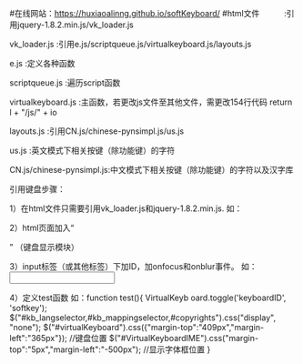 #在线网站：https://huxiaoalinng.github.io/softKeyboard/
#html文件           :引用jquery-1.8.2.min.js/vk_loader.js

vk_loader.js       :引用e.js/scriptqueue.js/virtualkeyboard.js/layouts.js

e.js               :定义各种函数

scriptqueue.js     :遍历script函数

virtualkeyboard.js :主函数，若更改js文件至其他文件，需更改154行代码 return l + "/js/" + io

layouts.js         :引用CN.js/chinese-pynsimpl.js/us.js

us.js              :英文模式下相关按键（除功能键）的字符

CN.js/chinese-pynsimpl.js:中文模式下相关按键（除功能键）的字符以及汉字库




引用键盘步骤：

   1）在html文件只需要引用vk_loader.js和jquery-1.8.2.min.js.
   如：<script type="text/javascript" src="js/DataCheck2.js"></script>
	 <script type="text/javascript" src="js/vk_loader.js" ></script>

   2）html页面加入“<div id="softkey"></div>” （键盘显示模块）

   3）input标签（或其他标签）下加ID，加onfocus和onblur事件。
   如：<input type="text" id="keyboardID" onfocus='test();' onblur="VirtualKeyboard.toggle('keyboardID','softkey');" />

   4）定义test函数
   如：function test(){
            VirtualKeyb	oard.toggle('keyboardID', 'softkey');
            $("#kb_langselector,#kb_mappingselector,#copyrights").css("display", "none");
            $("#virtualKeyboard").css({"margin-top":"409px","margin-left":"365px"});    //键盘位置
	    $("#VirtualKeyboardIME").css("margin-top":"5px","margin-left":"-500px");    //显示字体框位置
        }

